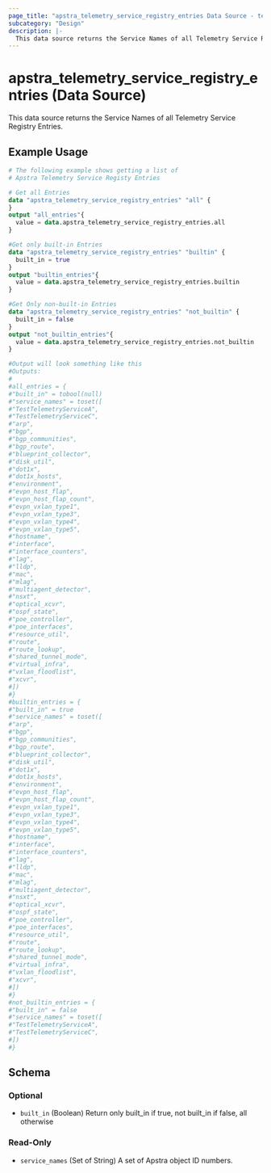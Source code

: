 ```yaml
---
page_title: "apstra_telemetry_service_registry_entries Data Source - terraform-provider-apstra"
subcategory: "Design"
description: |-
  This data source returns the Service Names of all Telemetry Service Registry Entries.
---
```


# apstra_telemetry_service_registry_entries (Data Source)

This data source returns the Service Names of all Telemetry Service Registry Entries.


## Example Usage

```terraform
# The following example shows getting a list of
# Apstra Telemetry Service Registy Entries

# Get all Entries
data "apstra_telemetry_service_registry_entries" "all" {
}
output "all_entries"{
  value = data.apstra_telemetry_service_registry_entries.all
}

#Get only built-in Entries
data "apstra_telemetry_service_registry_entries" "builtin" {
  built_in = true
}
output "builtin_entries"{
  value = data.apstra_telemetry_service_registry_entries.builtin
}

#Get Only non-built-in Entries
data "apstra_telemetry_service_registry_entries" "not_builtin" {
  built_in = false
}
output "not_builtin_entries"{
  value = data.apstra_telemetry_service_registry_entries.not_builtin
}

#Output will look something like this
#Outputs:
#
#all_entries = {
#"built_in" = tobool(null)
#"service_names" = toset([
#"TestTelemetryServiceA",
#"TestTelemetryServiceC",
#"arp",
#"bgp",
#"bgp_communities",
#"bgp_route",
#"blueprint_collector",
#"disk_util",
#"dot1x",
#"dot1x_hosts",
#"environment",
#"evpn_host_flap",
#"evpn_host_flap_count",
#"evpn_vxlan_type1",
#"evpn_vxlan_type3",
#"evpn_vxlan_type4",
#"evpn_vxlan_type5",
#"hostname",
#"interface",
#"interface_counters",
#"lag",
#"lldp",
#"mac",
#"mlag",
#"multiagent_detector",
#"nsxt",
#"optical_xcvr",
#"ospf_state",
#"poe_controller",
#"poe_interfaces",
#"resource_util",
#"route",
#"route_lookup",
#"shared_tunnel_mode",
#"virtual_infra",
#"vxlan_floodlist",
#"xcvr",
#])
#}
#builtin_entries = {
#"built_in" = true
#"service_names" = toset([
#"arp",
#"bgp",
#"bgp_communities",
#"bgp_route",
#"blueprint_collector",
#"disk_util",
#"dot1x",
#"dot1x_hosts",
#"environment",
#"evpn_host_flap",
#"evpn_host_flap_count",
#"evpn_vxlan_type1",
#"evpn_vxlan_type3",
#"evpn_vxlan_type4",
#"evpn_vxlan_type5",
#"hostname",
#"interface",
#"interface_counters",
#"lag",
#"lldp",
#"mac",
#"mlag",
#"multiagent_detector",
#"nsxt",
#"optical_xcvr",
#"ospf_state",
#"poe_controller",
#"poe_interfaces",
#"resource_util",
#"route",
#"route_lookup",
#"shared_tunnel_mode",
#"virtual_infra",
#"vxlan_floodlist",
#"xcvr",
#])
#}
#not_builtin_entries = {
#"built_in" = false
#"service_names" = toset([
#"TestTelemetryServiceA",
#"TestTelemetryServiceC",
#])
#}
```

<!-- schema generated by tfplugindocs -->
## Schema

### Optional

- `built_in` (Boolean) Return only built_in if true, not built_in if false, all otherwise

### Read-Only

- `service_names` (Set of String) A set of Apstra object ID numbers.
